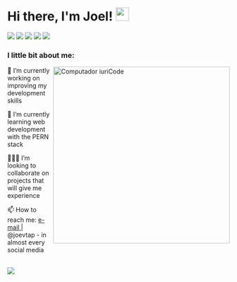 <h1>Hi there, I'm Joel! <img src="https://raw.githubusercontent.com/MartinHeinz/MartinHeinz/master/wave.gif" width="30px"></h1>

<a href = "mailto: joelvitortorres@gmail.com"><img src="https://img.shields.io/badge/-Gmail-%23EA4335?style=for-the-badge&logo=gmail&logoColor=white"></a>
<a href="https://www.linkedin.com/in/joevtap/" target="_blank"><img src="https://img.shields.io/badge/-LinkedIn-%230077B5?style=for-the-badge&logo=linkedin&logoColor=white"></a>
<a href="https://codepen.io/joevtap" target="_blank"><img src="https://img.shields.io/badge/-Codepen-%23333?style=for-the-badge&logo=codepen&logoColor=white"></a>
<a href="https://twitter.com/joevtap" target="_blank"><img src="https://img.shields.io/badge/-Twitter-%231DA1F2?style=for-the-badge&logo=twitter&logoColor=white"></a>
<a href="https://instagram.com/joevtap" target="_blank"><img src="https://img.shields.io/badge/-Instagram-%23E4405F?style=for-the-badge&logo=instagram&logoColor=white"></a>

<h3>I little bit about me:</h3>

<img src="https://raw.githubusercontent.com/MicaelliMedeiros/micaellimedeiros/master/image/computer-illustration.png" min-width="400px" max-width="400px" width="400px" align="right" alt="Computador iuriCode" />

<p align="left">
    🔭 I’m currently working on improving my development skills
</p>
<p align="left">
    🌱 I’m currently learning web development with the PERN stack
</p>
<p align="left">
    🙋🏻‍♂️ I’m looking to collaborate on projects that will give me experience
</p>
<p align="left">
    📫 How to reach me: <a href = "mailto: joelvitortorres@gmail.com"> e-mail </a> | @joevtap - in almost every social media
</p>
<br/>
<img align="left" src="https://github-readme-stats.vercel.app/api?username=joevtap&show_icons=true&t&theme=react"/>
